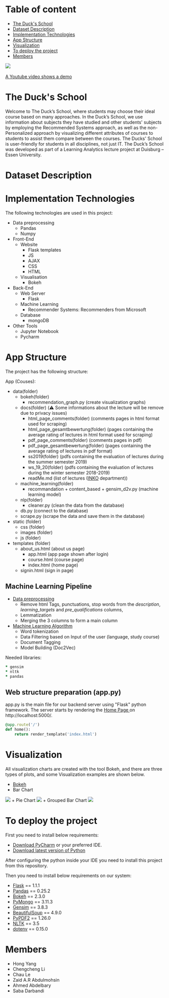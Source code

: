 # Table of content 
- [The Duck's School](#headers)
- [Dataset Description](#headers1)
- [Implementation Technologies](#headers2)
- [App Structure](#headers3)
- [Visualization](#headers4)
- [To deploy the project](#headers5)
- [Members](#headers6)

<a name="headers"/>

<img src="https://github.com/LiChengcheng-1/LA_project-master/blob/master/LA_project-master/static/images/logo2.png" align= " right">
<br>
<br>
<a href="https://www.youtube.com/watch?v=3nJdvB94k4U&ab_channel=Philipp">A Youtube video shows a demo</a>


# The Duck's School
Welcome to The Duck’s School, where students may choose their ideal course based on many approaches.
In the Duck’s School, we use information about subjects they have studied and other students' subjects by employing the Recommended Systems approach, as well as the non-Personalized approach by visualizing different attributes of courses to students to assist them compare between the courses. The Ducks' School is user-friendly for students in all disciplines, not just IT.
The Duck’s School was developed as part of a Learning Analytics lecture project at Duisburg – Essen University.


<a name="headers1"/>

# Dataset Description


<a name="headers2"/>

# Implementation Technologies
The following technologies are used in this project:

* Data preprocessing
  + Pandas
  + Numpy
* Front-End
  + Website
    + Flask templates
    + JS
    + AJAX
    + CSS
    + HTML
  + Visualisation
    + Bokeh
* Back-End
  + Web Server
    + Flask
  + Machine Learning 
    + Recommender Systems: Recommenders from Microsoft
  + Database
    + mongoDB
* Other Tools
  + Jupyter Notebook
  + Pycharm

<a name="headers3"/>

# App Structure
The project has the following structure:

App (Couses):
  + data(folder)
    + bokeh(folder)
      + recommendation_graph.py       (create visualization graphs)
    + docs(folder)   (:warning: Some informations about the lecture will be remove due to privacy issues)
      + html_page_comments(folder)    (comments pages in html format used for scraping)
      + html_page_gesamtbewertung(folder) (pages containing the average rating of lectures in html format used for scraping)
      + pdf_page_comments(folder)     (comments pages in pdf)
      + pdf_page_gesamtbewertung(folder)  (pages containing the average rating of lectures in pdf format)
      + ss2019(folder)  (pdfs containing the evaluation of lectures during the summer semester 2019)
      + ws_19_20(folder) (pdfs containing the evaluation of lectures during the winter semester 2018-2019)
      + readMe.md                     (list of lectures ([INKO](https://www.uni-due.de/iw/inko/en/) department))
    + machine_learning(folder)
      + recommandation
            + content_based
               + gensim_d2v.py (machine learning model)
    + nlp(folder)
      + cleaner.py          (clean the data from the database)           
    + db.py                 (connect to the database)
    + scrape.py             (scrape the data and save them in the database)
  + static (folder)
    + css (folder)
    + images (folder)
    + js (folder)
  + templates (folder)
    + about_us.html         (about us page)
	   + app.html              (app page shown after login)
	   + course.html           (course page)
	   + index.html            (home page)
    + signin.html  (sign in page)

## Machine Learning Pipeline
* <a href="data/nlp/cleaner.py">Data preprocessing</a>
  + Remove html Tags, punctuations, stop words from the <i>description</i>, <i>learning_targets</i> and <i>pre_qualifications</i> columns, 
  + Lemmatization
  + Merging the 3 columns to form a main column
* <a href="data/machine_learning/recommandation/content_based/gensim_d2v.py">Machine Learning Algorithm</a> 
  + Word tokenization
  + Data Filtering based on Input of the user (language, study course)
  + Document Tagging
  + Model Building (Doc2Vec)

Needed libraries:

```ruby
* gensim
* nltk
* pandas
```

## Web structure preparation (app.py)
app.py is the main file for our backend server using "Flask" python framework. The server starts by rendering the <a href="templates/index.html"> Home Page </a> on http://localhost:5000/.

```ruby
@app.route('/')
def home():
    return render_template('index.html')
```

<a name="headers4"/>

# Visualization
All visualization charts are created with the tool Bokeh, and there are three types of plots, and some Visualization examples are shown below.
+ <a href="https://bokeh.org/"> Bokeh </a>
+ Bar Chart
<img src="https://github.com/LiChengcheng-1/LA_project-master/blob/master/LA_project-master/static/images/BarChart.png">
+ Pie Chart
<img src="https://github.com/LiChengcheng-1/LA_project-master/blob/master/LA_project-master/static/images/PieChart.png">
+ Grouped Bar Chart
<img src="https://github.com/LiChengcheng-1/LA_project-master/blob/master/LA_project-master/static/images/GroupedBarChart.png">

<a name="headers5"/>

# To deploy the project
First you need to install below requirements:
+ <a href="https://www.jetbrains.com/pycharm/download/#section=windows">Download PyCharm</a> or your preferred IDE.
+ <a href="https://www.python.org/downloads/">Download latest version of Python</a>

After configuring the python inside your IDE you need to install this project from this repository. 

Then you need to install below requirements on our system:
  * [Flask](https://flask.palletsprojects.com/en/1.1.x/installation/#install-flask) == 1.1.1
  * [Pandas](https://pypi.org/project/pandas/) == 0.25.2
  * [Bokeh](https://docs.bokeh.org/en/latest/docs/first_steps/installation.html) == 2.3.0
  * [PyMongo](https://pymongo.readthedocs.io/en/stable/installation.html) == 3.11.3
  * [Gensim](https://pypi.org/project/gensim/) == 3.8.3
  * [BeautifulSoup](https://www.crummy.com/software/BeautifulSoup/bs4/doc/#installing-beautiful-soup) == 4.9.0
  * [PyPDF2](https://pypi.org/project/PyPDF2/) == 1.26.0
  * [NLTK](https://www.nltk.org/install.html) == 3.5
  * [dotenv](https://pypi.org/project/python-dotenv/) == 0.15.0

<a name="headers6"/>

# Members
* Hong Yang
* Chengcheng Li
* Chau Le 
* Zaid A.R Abdulmohsin
* Ahmed Abdelbary
* Saba Darbandi


